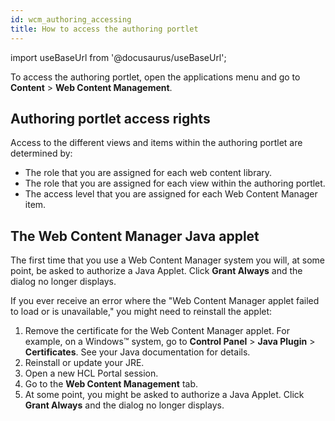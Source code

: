 ```yaml
---
id: wcm_authoring_accessing
title: How to access the authoring portlet
---
```

import useBaseUrl from '@docusaurus/useBaseUrl';



To access the authoring portlet, open the applications menu and go to **Content** \> **Web Content Management**.

## Authoring portlet access rights

Access to the different views and items within the authoring portlet are determined by:

-   The role that you are assigned for each web content library.
-   The role that you are assigned for each view within the authoring portlet.
-   The access level that you are assigned for each Web Content Manager item.

## The Web Content Manager Java applet

The first time that you use a Web Content Manager system you will, at some point, be asked to authorize a Java Applet. Click **Grant Always** and the dialog no longer displays.

If you ever receive an error where the "Web Content Manager applet failed to load or is unavailable," you might need to reinstall the applet:

1.  Remove the certificate for the Web Content Manager applet. For example, on a Windows™ system, go to **Control Panel** \> **Java Plugin** \> **Certificates**. See your Java documentation for details.
2.  Reinstall or update your JRE.
3.  Open a new HCL Portal session.
4.  Go to the **Web Content Management** tab.
5.  At some point, you might be asked to authorize a Java Applet. Click **Grant Always** and the dialog no longer displays.

